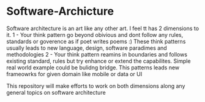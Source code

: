 # Software-Archicture
Software architecture is an art like any other art. I feel tt has 2 dimensions to it. 
1 - Your think pattern go beyond obivious and dont follow any rules, standards or goverence as if poet writes poems :) These think patterns usually leads to new language, design, software paradimes and methodologies
2 - Your think pattern reamins in boundaries and follows existing standard, rules but try enhance or extend the capabilites. Simple real world example could be bulidng bridge. This patterns leads new frameowrks for given domain like mobile or data or UI

This repository will make efforts to work on both dimensions along any general topics on software architecture

